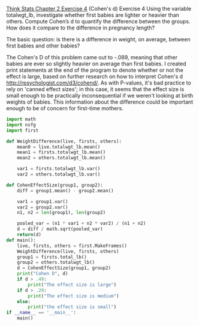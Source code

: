 [Think Stats Chapter 2 Exercise 4](http://greenteapress.com/thinkstats2/html/thinkstats2003.html#toc24) (Cohen's d)
Exercise 4   Using the variable totalwgt_lb, investigate whether first babies are lighter or heavier than others. Compute Cohen’s d to quantify the difference between the groups. How does it compare to the difference in pregnancy length?


The basic question: is there is a difference in weight, on average, between first babies and other babies?

The Cohen's D of this problem came out to -.089, meaning that other babies are ever so slightly heavier on average than first babies. I created print statements at the end of the program to denote whether or not the effect is large, based on further research on how to interpret Cohen's d http://rpsychologist.com/d3/cohend/. As with P-values, it's bad practice to rely on 'canned effect sizes'; in this case, it seems that the effect size is small enough to be practically inconsequential if we weren't looking at birth weights of babies. This information about the difference could be important enough to be of concern for first-time mothers. 


```python
import math
import nsfg
import first

def WeightDifference(live, firsts, others):
    mean0 = live.totalwgt_lb.mean()
    mean1 = firsts.totalwgt_lb.mean()
    mean2 = others.totalwgt_lb.mean()

    var1 = firsts.totalwgt_lb.var()
    var2 = others.totalwgt_lb.var()

def CohenEffectSize(group1, group2):
    diff = group1.mean() - group2.mean()

    var1 = group1.var()
    var2 = group2.var()
    n1, n2 = len(group1), len(group2)

    pooled_var = (n1 * var1 + n2 * var2) / (n1 + n2)
    d = diff / math.sqrt(pooled_var)
    return(d)
def main():
    live, firsts, others = first.MakeFrames()
    WeightDifference(live, firsts, others)
    group1 = firsts.total_lb()
    group2 = others.totalwgt_lb()
    d = CohenEffectSize(group1, group2)
    print("Cohen D", d)
    if d > .49:
        print("The effect size is large")
    if d > .29:
        print("The effect size is medium")
    else: 
        print("the effect size is small")   
if __name__ == '__main__':
    main()

